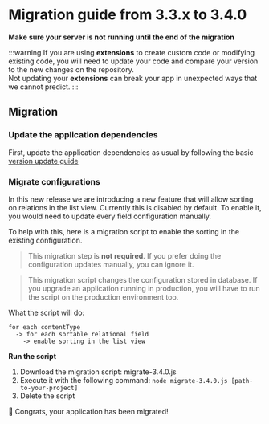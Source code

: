 # Migration guide from 3.3.x to 3.4.0

**Make sure your server is not running until the end of the migration**

:::warning
If you are using **extensions** to create custom code or modifying existing code, you will need to update your code and compare your version to the new changes on the repository.
<br>
Not updating your **extensions** can break your app in unexpected ways that we cannot predict.
:::

## Migration

### Update the application dependencies

First, update the application dependencies as usual by following the basic [version update guide](../guides/update-version.md)

### Migrate configurations

In this new release we are introducing a new feature that will allow sorting on relations in the list view.
Currently this is disabled by default. To enable it, you would need to update every field configuration manually.

To help with this, here is a migration script to enable the sorting in the existing configuration.

> This migration step is **not required**. If you prefer doing the configuration updates manually, you can ignore it.

> This migration script changes the configuration stored in database. If you upgrade an application running in production, you will have to run the script on the production environment too.

What the script will do:

```
for each contentType
  -> for each sortable relational field
    -> enable sorting in the list view
```

**Run the script**

1. Download the migration script: <a :href="$withBase('/assets/migrations/scripts/migrate-3.4.0.js')" download>migrate-3.4.0.js</a>
2. Execute it with the following command: `node migrate-3.4.0.js [path-to-your-project]`
3. Delete the script

🎉 Congrats, your application has been migrated!
